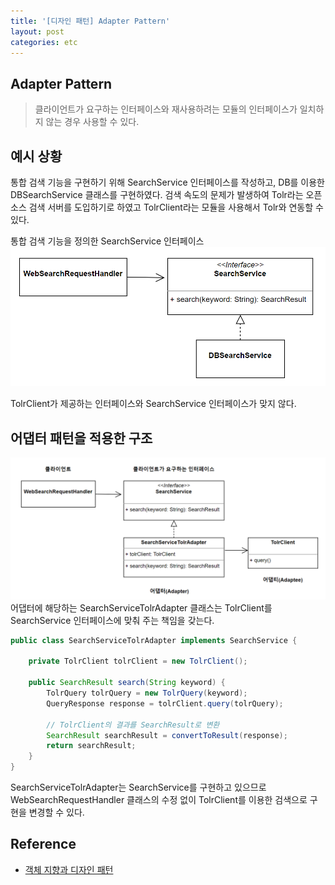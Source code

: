 ```yaml
---
title: '[디자인 패턴] Adapter Pattern'
layout: post
categories: etc
---
```


## Adapter Pattern
> 클라이언트가 요구하는 인터페이스와 재사용하려는 모듈의 인터페이스가 일치하지 않는 경우 사용할 수 있다.

## 예시 상황
통합 검색 기능을 구현하기 위해 SearchService 인터페이스를 작성하고, DB를 이용한 DBSearchService 클래스를 구현하였다.
검색 속도의 문제가 발생하여 Tolr라는 오픈 소스 검색 서버를 도입하기로 하였고 TolrClient라는 모듈을 사용해서 Tolr와 연동할 수 있다.

통합 검색 기능을 정의한 SearchService 인터페이스
![](/asset/images/etc/adapter_01.PNG)

TolrClient가 제공하는 인터페이스와 SearchService 인터페이스가 맞지 않다.

## 어댑터 패턴을 적용한 구조
![](/asset/images/etc/adapter_02.PNG)
어댑터에 해당하는 SearchServiceTolrAdapter 클래스는 TolrClient를 SearchService 인터페이스에 맞춰 주는 책임을 갖는다.
```java
public class SearchServiceTolrAdapter implements SearchService {

    private TolrClient tolrClient = new TolrClient();

    public SearchResult search(String keyword) {
        TolrQuery tolrQuery = new TolrQuery(keyword);
        QueryResponse response = tolrClient.query(tolrQuery);

        // TolrClient의 결과를 SearchResult로 변환
        SearchResult searchResult = convertToResult(response);
        return searchResult;
    }
}
```
SearchServiceTolrAdapter는 SearchService를 구현하고 있으므로 WebSearchRequestHandler 클래스의 수정 없이 TolrClient를 이용한 검색으로 구현을 변경할 수 있다.


## Reference
- [객체 지향과 디자인 패턴](http://www.yes24.com/Product/Goods/9179120)



